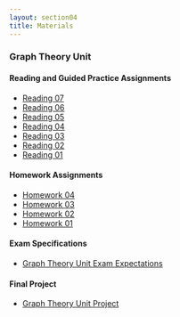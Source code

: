 ```yaml
---
layout: section04
title: Materials
---
```




### Graph Theory Unit

#### Reading and Guided Practice Assignments

* [Reading 07]({{site.baseurl}}/graphs/rgp07.pdf)
* [Reading 06]({{site.baseurl}}/graphs/rgp06.pdf)
* [Reading 05]({{site.baseurl}}/graphs/rgp05.pdf)
* [Reading 04]({{site.baseurl}}/graphs/rgp04.pdf)
* [Reading 03]({{site.baseurl}}/graphs/rgp03.pdf)
* [Reading 02]({{site.baseurl}}/graphs/rgp02.pdf)
* [Reading 01]({{site.baseurl}}/graphs/rgp01.pdf)

#### Homework Assignments

* [Homework 04]({{site.baseurl}}/graphs/homework04.pdf)
* [Homework 03]({{site.baseurl}}/graphs/homework03.pdf)
* [Homework 02]({{site.baseurl}}/graphs/homework02.pdf)
* [Homework 01]({{site.baseurl}}/graphs/homework01.pdf)

#### Exam Specifications

* [Graph Theory Unit Exam Expectations][graphspecs]

[graphspecs]: {{site.baseurl}}/graphs/GraphsExamSpecs.pdf

#### Final Project

* [Graph Theory Unit Project][graphproj]

[graphproj]: {{site.baseurl}}/graphs/GraphsProject.pdf
